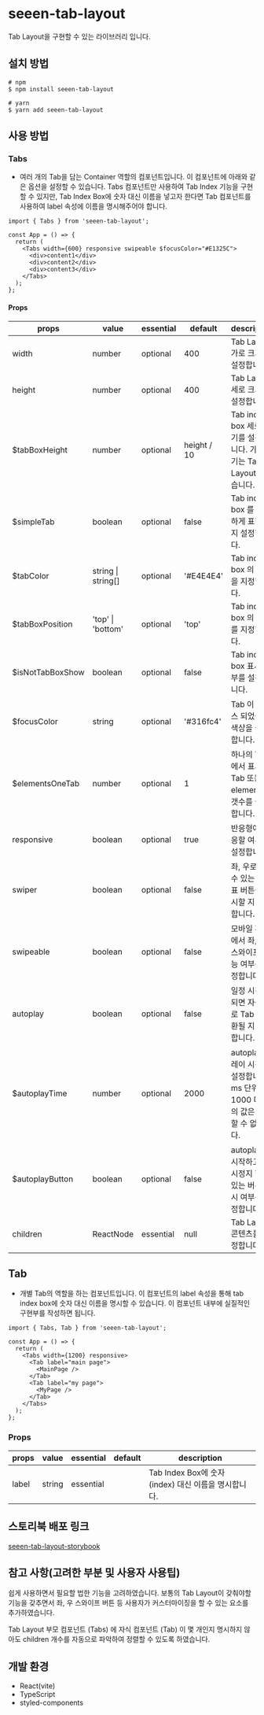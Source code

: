 # seeen-tab-layout

Tab Layout을 구현할 수 있는 라이브러리 입니다.

## 설치 방법

    # npm
    $ npm install seeen-tab-layout

    # yarn
    $ yarn add seeen-tab-layout

## 사용 방법

### Tabs

- 여러 개의 Tab을 담는 Container 역할의 컴포넌트입니다. 이 컴포넌트에 아래와 같은 옵션을 설정할 수 있습니다. Tabs 컴포넌트만 사용하여 Tab Index 기능을 구현할 수 있지만, Tab Index Box에 숫자 대신 이름을 넣고자 한다면 Tab 컴포넌트를 사용하여 label 속성에 이름을 명시해주어야 합니다.

```tsx
import { Tabs } from 'seeen-tab-layout';

const App = () => {
  return (
    <Tabs width={600} responsive swipeable $focusColor="#E1325C">
      <div>content1</div>
      <div>content2</div>
      <div>content3</div>
    </Tabs>
  );
};
```

#### Props

| props            | value              | essential | default     | description                                                                         |
| ---------------- | ------------------ | --------- | ----------- | ----------------------------------------------------------------------------------- |
| width            | number             | optional  | 400         | Tab Layout 가로 크기를 설정합니다.                                                  |
| height           | number             | optional  | 400         | Tab Layout 세로 크기를 설정합니다.                                                  |
| $tabBoxHeight    | number             | optional  | height / 10 | Tab index box 세로 크기를 설정합니다. 가로 크기는 Tab Layout과 같습니다.            |
| $simpleTab       | boolean            | optional  | false       | Tab index box 를 간단하게 표현할 지 설정합니다.                                     |
| $tabColor        | string \| string[] | optional  | '#E4E4E4'   | Tab index box 의 색상을 지정합니다.                                                 |
| $tabBoxPosition  | 'top' \| 'bottom'  | optional  | 'top'       | Tab index box 의 위치를 지정합니다.                                                 |
| $isNotTabBoxShow | boolean            | optional  | false       | Tab index box 표시 여부를 설정합니다.                                               |
| $focusColor      | string             | optional  | '#316fc4'   | Tab 이 포커스 되었을 때 색상을 설정합니다.                                          |
| $elementsOneTab  | number             | optional  | 1           | 하나의 Tab 에서 표시할 Tab 또는 element의 갯수를 설정합니다.                        |
| responsive       | boolean            | optional  | true        | 반응형에 대응할 여부를 설정합니다.                                                  |
| swiper           | boolean            | optional  | false       | 좌, 우로 넘길 수 있는 화살표 버튼을 표시할 지 설정합니다.                           |
| swipeable        | boolean            | optional  | false       | 모바일 환경에서 좌, 우 스와이프 가능 여부를 설정합니다.                             |
| autoplay         | boolean            | optional  | false       | 일정 시간이 되면 자동으로 Tab 이 전환될 지 설정합니다.                              |
| $autoplayTime    | number             | optional  | 2000        | autoplay 딜레이 시간을 설정합니다. ms 단위이며 1000 미만의 값은 설정할 수 없습니다. |
| $autoplayButton  | boolean            | optional  | false       | autoplay 를 시작하고 일시정지 할 수 있는 버튼 표시 여부를 설정합니다.               |
| children         | ReactNode          | essential | null        | Tab Layout 콘텐츠를 설정합니다.                                                     |

## Tab

- 개별 Tab의 역할을 하는 컴포넌트입니다. 이 컴포넌트의 label 속성을 통해 tab index box에 숫자 대신 이름을 명시할 수 있습니다. 이 컴포넌트 내부에 실질적인 구현부를 작성하면 됩니다.

```tsx
import { Tabs, Tab } from 'seeen-tab-layout';

const App = () => {
  return (
    <Tabs width={1200} responsive>
      <Tab label="main page">
        <MainPage />
      </Tab>
      <Tab label="my page">
        <MyPage />
      </Tab>
    </Tabs>
  );
};
```

### Props

| props | value  | essential | default | description                                          |
| ----- | ------ | --------- | ------- | ---------------------------------------------------- |
| label | string | essential |         | Tab Index Box에 숫자 (index) 대신 이름을 명시합니다. |

## 스토리북 배포 링크

[seeen-tab-layout-storybook](https://65127eae0e98643d69097dab-tvjifvtvsk.chromatic.com/)

## 참고 사항(고려한 부분 및 사용자 사용팁)

쉽게 사용하면서 필요할 법한 기능을 고려하였습니다. 보통의 Tab Layout이 갖춰야할 기능을 갖추면서 좌, 우 스와이프 버튼 등 사용자가 커스터마이징을 할 수 있는 요소를 추가하였습니다.

Tab Layout 부모 컴포넌트 (Tabs) 에 자식 컴포넌트 (Tab) 이 몇 개인지 명시하지 않아도 children 개수를 자동으로 파악하여 정렬할 수 있도록 하였습니다.

## 개발 환경

- React(vite)
- TypeScript
- styled-components
